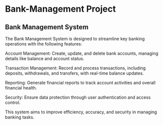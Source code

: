 # Bank-Management Project


## Bank Management System

The Bank Management System is designed to streamline key banking operations with the following features:

Account Management: Create, update, and delete bank accounts, managing details like balance and account status.

Transaction Management: Record and process transactions, including deposits, withdrawals, and transfers, with real-time balance updates.

Reporting: Generate financial reports to track account activities and overall financial health.

Security: Ensure data protection through user authentication and access control.

This system aims to improve efficiency, accuracy, and security in managing banking tasks.
